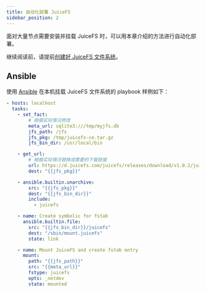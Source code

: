 ```yaml
---
title: 自动化部署 JuiceFS
sidebar_position: 2
---
```


面对大量节点需要安装并挂载 JuiceFS 时，可以用本章介绍的方法进行自动化部署。

继续阅读前，请提前[创建好 JuiceFS 文件系统](../getting-started/README.md#juicefs-format)。

## Ansible

使用 [Ansible](https://ansible.com) 在本机挂载 JuiceFS 文件系统的 playbook 样例如下：

```yaml
- hosts: localhost
  tasks:
    - set_fact:
        # 根据实际情况修改
        meta_url: sqlite3:///tmp/myjfs.db
        jfs_path: /jfs
        jfs_pkg: /tmp/juicefs-ce.tar.gz
        jfs_bin_dir: /usr/local/bin

    - get_url:
        # 根据实际情况替换成需要的下载链接
        url: https://d.juicefs.com/juicefs/releases/download/v1.0.2/juicefs-1.0.2-linux-amd64.tar.gz
        dest: "{{jfs_pkg}}"

    - ansible.builtin.unarchive:
        src: "{{jfs_pkg}}"
        dest: "{{jfs_bin_dir}}"
        include:
          - juicefs

    - name: Create symbolic for fstab
      ansible.builtin.file:
        src: "{{jfs_bin_dir}}/juicefs"
        dest: "/sbin/mount.juicefs"
        state: link

    - name: Mount JuiceFS and create fstab entry
      mount:
        path: "{{jfs_path}}"
        src: "{{meta_url}}"
        fstype: juicefs
        opts: _netdev
        state: mounted
```
